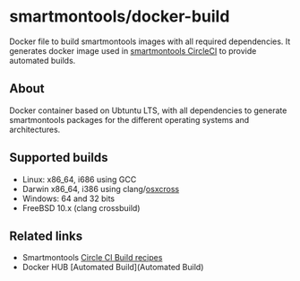 # smartmontools/docker-build

Docker file to build smartmontools images with all required dependencies. It generates docker image used in [smartmontools CircleCI](https://circleci.com/gh/smartmontools/smartmontools) to provide automated builds.

## About

Docker container based on Ubtuntu LTS, with all dependencies to generate smartmontools packages for the different operating systems and architectures. 

## Supported builds

- Linux: x86_64, i686 using GCC
- Darwin x86_64, i386 using clang/[osxcross](https://github.com/tpoechtrager/osxcross)
- Windows: 64 and 32 bits
- FreeBSD 10.x (clang crossbuild)

## Related links

- Smartmontools [Circle CI Build recipes](https://www.smartmontools.org/browser/trunk/.circleci/config.yml)
- Docker HUB [Automated Build](Automated Build)
